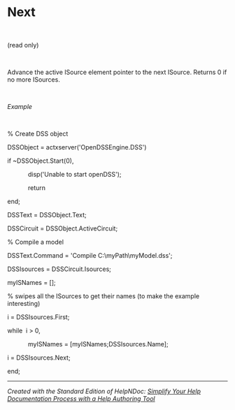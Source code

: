 # Next

&nbsp;

(read only)

&nbsp;

Advance the active ISource element pointer to the next ISource. Returns 0 if no more ISources.

&nbsp;

*Example*

&nbsp;

% Create DSS object

DSSObject = actxserver('OpenDSSEngine.DSS')

if ~DSSObject.Start(0),

&nbsp; &nbsp; &nbsp; &nbsp; &nbsp; &nbsp; disp('Unable to start openDSS');

&nbsp; &nbsp; &nbsp; &nbsp; &nbsp; &nbsp; return

end;

DSSText = DSSObject.Text;

DSSCircuit = DSSObject.ActiveCircuit;

% Compile a model &nbsp; &nbsp;

DSSText.Command = 'Compile C:\\myPath\\myModel.dss';

DSSIsources = DSSCircuit.Isources;

myISNames = \[\];

% swipes all the ISources to get their names (to make the example interesting)

i = DSSIsources.First;

while&nbsp; i \> 0,

&nbsp; &nbsp; &nbsp; &nbsp; &nbsp; &nbsp; myISNames = \[myISNames;DSSIsources.Name\];

i = DSSIsources.Next;

end;

***
_Created with the Standard Edition of HelpNDoc: [Simplify Your Help Documentation Process with a Help Authoring Tool](<https://www.helpauthoringsoftware.com/articles/what-is-a-help-authoring-tool/>)_
